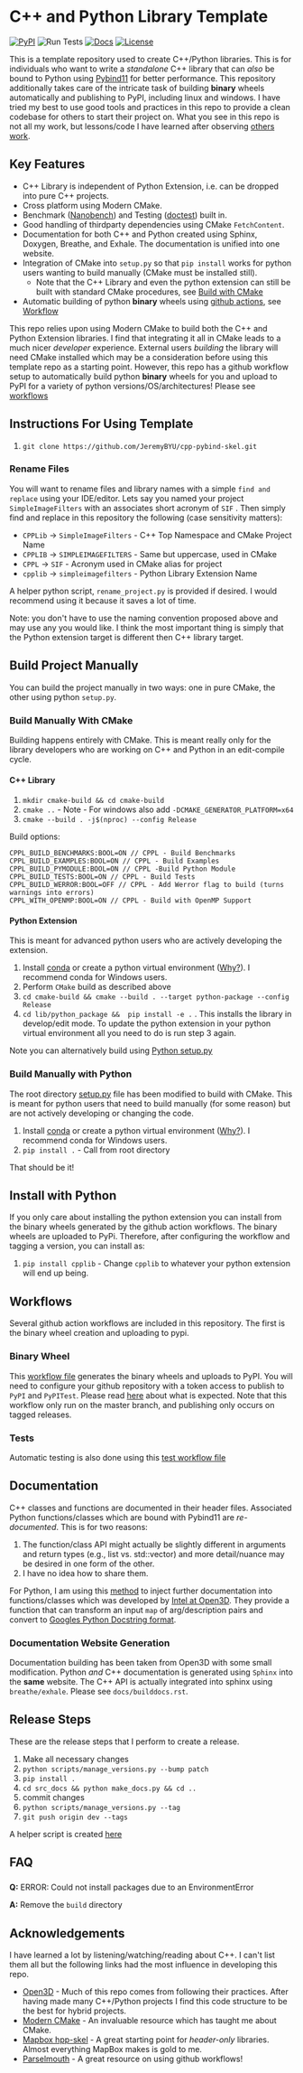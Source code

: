 # C++ and Python Library Template

[![PyPI](https://img.shields.io/pypi/v/cpplib.svg)](https://pypi.org/project/cpplib/)
![Run Tests](https://github.com/JeremyBYU/cpp-pybind-skel/workflows/Run%20Tests/badge.svg)
[![Docs](https://img.shields.io/badge/API-docs-blue)](https://jeremybyu.github.io/cpp-pybind-skel/)
[![License](https://img.shields.io/pypi/l/cpplib.svg)](https://github.com/JeremyBYU/cpp-pybind-skel/blob/master/LICENSE)

This is a template repository used to create  C++/Python libraries. This is for individuals who want to write a *standalone* C++ library that can *also* be bound to Python using [Pybind11](https://pybind11.readthedocs.io/en/stable/) for better performance. This repository additionally takes care of the intricate task of building **binary** wheels automatically and publishing to PyPI, including linux and windows. I have tried my best to use good tools and practices in this repo to provide a clean codebase for others to start their project on. What you see in this repo is not all my work, but lessons/code I have learned after observing [others work](#acknowledgements). 

## Key Features

* C++ Library is independent of Python Extension, i.e. can be dropped into pure C++ projects.
* Cross platform using Modern CMake.
* Benchmark ([Nanobench](https://github.com/martinus/nanobench)) and Testing ([doctest](https://github.com/onqtam/doctest)) built in.
* Good handling of thirdparty dependencies using CMake `FetchContent`.
* Documentation for both C++ and Python created using Sphinx, Doxygen, Breathe, and Exhale. The documentation is unified into one website.
* Integration of CMake into `setup.py` so that `pip install` works for python users wanting to build manually (CMake must be installed still).
    *  Note that the C++ Library and even the python extension can still be built with standard CMake procedures, see [Build with CMake](#build-manually-with-cmake)
* Automatic building of python **binary** wheels using [github actions](https://docs.github.com/en/free-pro-team@latest/actions/learn-github-actions), see [Workflow](#workflow)

This repo relies upon using Modern CMake to build both the C++ and Python Extension libraries. I find that integrating it all in CMake leads to a much nicer *developer* experience. External users *building* the library will need CMake installed which may be a consideration before using this template repo as a starting point. However, this repo has a github workflow setup to automatically build python **binary** wheels for you and upload to PyPI for a variety of python versions/OS/architectures! Please see [workflows](#workflows)

## Instructions For Using Template

1. `git clone https://github.com/JeremyBYU/cpp-pybind-skel.git`

### Rename Files

You will want to rename files and library names with a simple `find and replace` using your IDE/editor. Lets say you named your project `SimpleImageFilters` with an associates short acronym of `SIF` . Then simply find and replace in this repository the following (case sensitivity matters):

* `CPPLib` -> `SimpleImageFilters` - C++ Top Namespace and CMake Project Name
* `CPPLIB` -> `SIMPLEIMAGEFILTERS` - Same but uppercase, used in CMake
* `CPPL` -> `SIF` - Acronym used in CMake alias for project
* `cpplib` -> `simpleimagefilters` - Python Library Extension Name

A helper python script, `rename_project.py` is provided if desired. I would recommend using it because it saves a lot of time.

Note: you don't have to use the naming convention proposed above and may use any you would like. I think the most important thing is simply that the Python extension target is different then C++ library target.

## Build Project Manually

You can build the project manually in two ways: one in pure CMake, the other using python `setup.py`.
### Build Manually With CMake

Building happens entirely with CMake. This is meant really only for the library developers who are working on C++ and Python in an edit-compile cycle.

#### C++ Library

1. `mkdir cmake-build && cd cmake-build` 
2. `cmake ..` -  Note - For windows also add `-DCMAKE_GENERATOR_PLATFORM=x64` 
3. `cmake --build . -j$(nproc) --config Release`

Build options:

```text
CPPL_BUILD_BENCHMARKS:BOOL=ON // CPPL - Build Benchmarks
CPPL_BUILD_EXAMPLES:BOOL=ON // CPPL - Build Examples
CPPL_BUILD_PYMODULE:BOOL=ON // CPPL -Build Python Module
CPPL_BUILD_TESTS:BOOL=ON // CPPL - Build Tests
CPPL_BUILD_WERROR:BOOL=OFF // CPPL - Add Werror flag to build (turns warnings into errors)
CPPL_WITH_OPENMP:BOOL=ON // CPPL - Build with OpenMP Support
```

#### Python Extension

This is meant for advanced python users who are actively developing the extension.

1. Install [conda](https://conda.io/projects/conda/en/latest/) or create a python virtual environment ([Why?](https://medium.freecodecamp.org/why-you-need-python-environments-and-how-to-manage-them-with-conda-85f155f4353c)). I recommend conda for Windows users.
2. Perform `CMake` build as described above
3. `cd cmake-build && cmake --build . --target python-package --config Release` 
4. `cd lib/python_package &&  pip install -e .` . This installs the library in develop/edit mode. To update the python extension in your python virtual environment all you need to do is run step 3 again.

<!-- You can build a binary wheel that you can distribute to users with your **exact** same platform by

1. `cmake --build . --target pip-package --config Release`  -->

<!-- The wheel should then be at `cmake-build\lib\python_package\pip_package`.  -->
Note you can alternatively build using [Python setup.py](#build-manually-with-python)

### Build Manually with Python

The root directory [setup.py](setup.py) file has been modified to build with CMake. This is meant for python users that need to build manually (for some reason) but are not actively developing or changing the code.

1. Install [conda](https://conda.io/projects/conda/en/latest/) or create a python virtual environment ([Why?](https://medium.freecodecamp.org/why-you-need-python-environments-and-how-to-manage-them-with-conda-85f155f4353c)). I recommend conda for Windows users.
2. `pip install .` - Call from root directory

That should be it!

## Install with Python

If you only care about installing the python extension you can install from the binary wheels generated by the github action workflows. The binary wheels are uploaded to PyPi. Therefore, after configuring the workflow and tagging a version, you can install as:

1. `pip install cpplib` - Change `cpplib` to whatever your python extension will end up being.

## Workflows

Several github action workflows are included in this repository. The first is the binary wheel creation and uploading to pypi.

### Binary Wheel

This [workflow file](.github/workflows/wheels.yml) generates the binary wheels and uploads to PyPI. You will need to configure your github repository with a token access to publish to `PyPI` and `PyPITest`. Please read [here](https://github.com/pypa/gh-action-pypi-publish) about what is expected. Note that this workflow only run on the master branch, and publishing only occurs on tagged releases.

### Tests

Automatic testing is also done using this [test workflow file](.github/workflows/tests.yml) 
## Documentation

C++ classes and functions are documented in their header files. Associated Python functions/classes which are bound with Pybind11 are *re-documented*. This is for two reasons:

1. The function/class API might actually be slightly different in arguments and return types (e.g., list vs. std::vector) and more detail/nuance may be desired in one form of the other.
2. I have no idea how to share them.

For Python, I am using this [method](./src/Python/cpplib_pybind/docstring/docstring.hpp) to inject further documentation into functions/classes which was developed by [Intel at Open3D](https://github.com/intel-isl/Open3D). They provide a function that can transform an input `map` of arg/description pairs and convert to [Googles Python Docstring format](https://sphinxcontrib-napoleon.readthedocs.io/en/latest/example_google.html).

### Documentation Website Generation

Documentation building has been taken from Open3D with some small modification. Python *and* C++ documentation is generated using `Sphinx` into the **same** website. The C++ API is actually integrated into sphinx using `breathe/exhale`. Please see `docs/builddocs.rst`.

## Release Steps

These are the release steps that I perform to create a release.

1. Make all necessary changes
2. `python scripts/manage_versions.py --bump patch`
3. `pip install .`
4. `cd src_docs && python make_docs.py && cd ..`
5. commit changes
6. `python scripts/manage_versions.py --tag`
7. `git push origin dev --tags`

A helper script is created [here](./scripts/make_release.sh)

## FAQ

###
**Q:** ERROR: Could not install packages due to an EnvironmentError

**A:** Remove the `build` directory
## Acknowledgements

I have learned a lot by listening/watching/reading about C++. I can't list them all but the following links had the most influence in developing this repo.

* [Open3D](https://github.com/intel-isl/Open3D) - Much of this repo comes from following their practices.  After having made many C++/Python projects I find this code structure to be the best for hybrid projects.
* [Modern CMake](https://cliutils.gitlab.io/modern-cmake/) - An invaluable resource which has taught me about CMake.
* [Mapbox hpp-skel](https://github.com/mapbox/hpp-skel) - A great starting point for *header-only* libraries. Almost everything MapBox makes is gold to me.
* [Parselmouth](https://github.com/YannickJadoul/Parselmouth) - A great resource on using github workflows!



